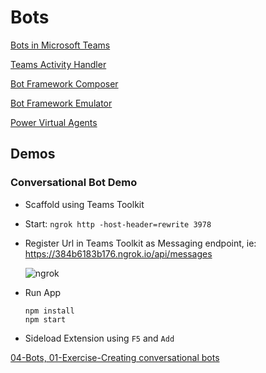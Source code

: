 # Bots

[Bots in Microsoft Teams](https://docs.microsoft.com/en-us/microsoftteams/platform/bots/what-are-bots)

[Teams Activity Handler](https://docs.microsoft.com/en-us/microsoftteams/platform/bots/bot-basics?tabs=csharp)

[Bot Framework Composer](https://docs.microsoft.com/en-us/composer/introduction)

[Bot Framework Emulator](https://github.com/Microsoft/BotFramework-Emulator/releases)

[Power Virtual Agents](https://docs.microsoft.com/en-us/power-virtual-agents/fundamentals-what-is-power-virtual-agents)

## Demos

### Conversational Bot Demo

-   Scaffold using Teams Toolkit
-   Start: `ngrok http -host-header=rewrite 3978`
-   Register Url in Teams Toolkit as Messaging endpoint, ie: https://384b6183b176.ngrok.io/api/messages

    ![ngrok](_images/ngrok.png)

-   Run App

    ```
    npm install
    npm start
    ```

-   Sideload Extension using `F5` and `Add`



[04-Bots, 01-Exercise-Creating conversational bots](../../../Labs/4-Teams/04-Bots/01-Exercise-Creating%20conversational%20bots.md)
